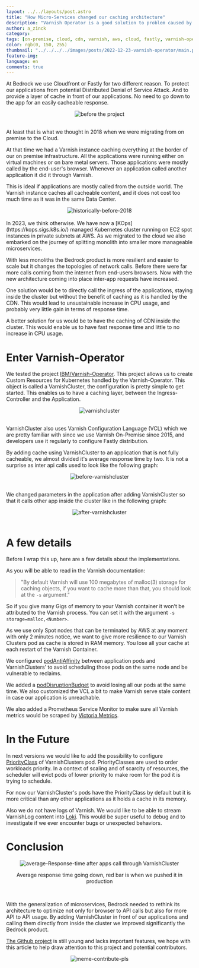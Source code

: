 ```yaml
---
layout: ../../layouts/post.astro
title: "How Micro-Services changed our caching architecture"
description: "Varnish Operator is a good solution to problem caused by Microservices architecture in Kubernetes environment. Especially where most of the traffic comes from other API rather than from an end-user."
author: a_zinck
category:
tags: [on-premise, cloud, cdn, varnish, aws, cloud, fastly, varnish-operator, cloudfront, alb]
color: rgb(0, 150, 255)
thumbnail: "../../../../images/posts/2022-12-23-varnish-operator/main.png"
feature-img:
language: en
comments: true
---
```


At Bedrock we use Cloudfront or Fastly for two different reason. To protect our applications from potential Distributed Denial of Service Attack. And to provide a layer of cache in front of our applications. No need to go down to the app for an easily cacheable response.

<center><img alt="before the project" src="/images/posts/2022-12-23-varnish-operator/image0.png"></center>

<br>

At least that is what we thought in 2018 when we were migrating from on premise to the Cloud.

At that time we had a Varnish instance caching everything at the border  of our on premise infrastructure. All the applications were running either on virtual machines or on bare metal servers. Those applications were mostly called by the end-user's browser. Whenever an application called another application it did it through Varnish. 

This is ideal if applications are mostly called from the outside world. The Varnish instance caches all cacheable content, and it does not cost too much time as it was in the same Data Center. 

<center><img alt="historically-before-2018" src="/images/posts/2022-12-23-varnish-operator/image2.png"></center>

<br>
In 2023, we think otherwise. We have now a [KOps](https://kops.sigs.k8s.io/) managed Kubernetes cluster running on EC2 spot instances in private subnets at AWS. As we migrated to the cloud we also embarked on the journey of splitting monolith into smaller more manageable microservices.

With less monoliths the Bedrock product is more resilient and easier to scale but it changes the topologies of network calls. Before there were far more calls coming from the internet from end-users browsers. Now with the new architecture coming into place inter-app requests have increased.

One solution would be to directly call the ingress of the applications, staying inside the cluster but without the benefit of caching as it is handled by the CDN. This would lead to unsustainable increase in CPU usage, and probably very little gain in terms of response time.

A better solution for us would be to have the caching of CDN inside the cluster. This would enable us to have fast response time and little to no increase in CPU usage.

# Enter Varnish-Operator

We tested the project [IBM/Varnish-Operator](https://github.com/IBM/varnish-operator). This project allows us to create Custom Resources for Kubernetes handled by the Varnish-Operator. This object is called a VarnishCluster, the configuration is pretty simple to get started. This enables us to have a caching layer, between the Ingress-Controller and the Application.

<center><img alt="varnishcluster" src="/images/posts/2022-12-23-varnish-operator/image1.png"></center>

<br>

VarnishCluster also uses Varnish Configuration Language (VCL) which we are pretty familiar with since we use Varnish On-Premise since 2015, and developers use it regularly to configure Fastly distribution.

By adding cache using VarnishCluster to an application that is not fully cacheable, we almost divided it's average response time by two. It is not a surprise as inter api calls used to look like the following graph:
<center><img alt="before-varnishcluster" src="/images/posts/2022-12-23-varnish-operator/image3.png"></center>

<br>

We changed parameters in the application after adding VarnishCluster so that it calls other app inside the cluster like in the following graph:
<center><img alt="after-varnishcluster" src="/images/posts/2022-12-23-varnish-operator/image4.png"></center>

<br>

# A few details

Before I wrap this up, here are a few details about the implementations.

As you will be able to read in the Varnish documentation: 
> "By default Varnish will use 100 megabytes of malloc(3) storage for caching objects, if you want to cache more than that, you should look at the `-s` argument."

So if you give many Gigs of memory to your Varnish container it won’t be attributed to the Varnish process. You can set it with the argument `-s storage=malloc,<Number>`.


As we use only Spot nodes that can be terminated by AWS at any moment with only 2 minutes notice, we want to give more resilience to our Varnish Clusters pod as cache is stored in RAM memory.
You lose all your cache at each restart of the Varnish Container. 

We configured [podAntiAffinity](https://kubernetes.io/docs/concepts/scheduling-eviction/assign-pod-node/#affinity-and-anti-affinity) between application pods and VarnishClusters’ to avoid scheduling those pods on the same node and be vulnerable to reclaims.

We added a [podDisruptionBudget](https://kubernetes.io/docs/tasks/run-application/configure-pdb/) to avoid losing all our pods at the same time. We also customized the VCL a bit to make Varnish serve stale content in case our application is unreachable.

We also added a Prometheus Service Monitor to make sure all Varnish metrics would be scraped by [Victoria Metrics](https://tech.bedrockstreaming.com/2022/09/06/monitoring-at-scale-with-victoriametrics.html).

# In the Future

In next versions we would like to add the possibility to configure [PriorityClass](https://kubernetes.io/docs/concepts/scheduling-eviction/pod-priority-preemption/#priorityclass) of VarnishClusters pod. PriorityClasses are used to order workloads priority.
In a context of scaling and of scarcity of resources, the scheduler will evict pods of lower priority to make room for the pod it is trying to schedule.

For now our VarnishCluster's pods have the PriorityClass by default but it is more critical than any other applications as it holds a cache in its memory.

Also we do not have logs of Varnish. We would like to be able to stream VarnishLog content into [Loki](https://grafana.com/oss/loki/). This would be super useful to debug and to investigate if we ever encounter bugs or unexpected behaviors.

# Conclusion
<center><img alt="average-Response-time after apps call through VarnishCluster" src="/images/posts/2022-12-23-varnish-operator/image5.png">
<p>Average response time going down, red bar is when we pushed it in production</p></center>

<br>

With the generalization of microservices, Bedrock needed to rethink its architecture to optimize not only for browser to API calls but also for more API to API usage. By adding VarnishCluster in front of our applications and calling them directly from inside the cluster we improved significantly the Bedrock product.

[The Github project](https://github.com/IBM/varnish-operator) is still young and lacks important features, we hope with this article to help draw attention to this project and potential contributors. 

<center><img alt="meme-contribute-pls" src="/images/posts/2022-12-23-varnish-operator/image6.jpg"></center>
<br>
